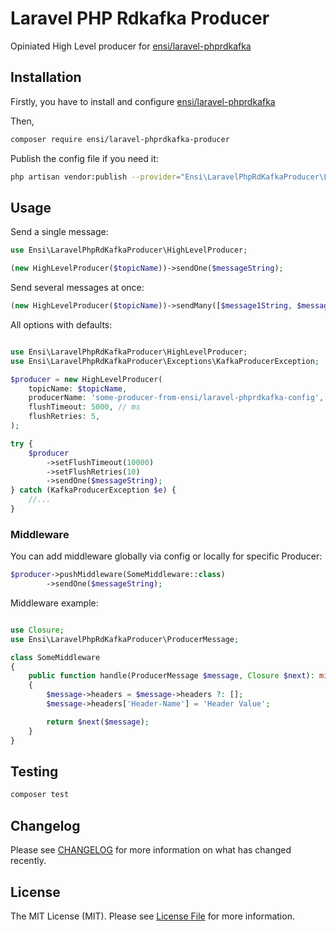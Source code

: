 # Laravel PHP Rdkafka Producer

Opiniated High Level producer for [ensi/laravel-phprdkafka](https://github.com/ensi-platform/laravel-php-rdkafka)

## Installation

Firstly, you have to install and configure [ensi/laravel-phprdkafka](https://github.com/ensi-platform/laravel-php-rdkafka)

Then,
```bash
composer require ensi/laravel-phprdkafka-producer
```

Publish the config file if you need it:
```bash
php artisan vendor:publish --provider="Ensi\LaravelPhpRdKafkaProducer\LaravelPhpRdKafkaProducerServiceProvider" --tag="kafka-producer-config"
```

## Usage

Send a single message:

```php
use Ensi\LaravelPhpRdKafkaProducer\HighLevelProducer;

(new HighLevelProducer($topicName))->sendOne($messageString);
```

Send several messages at once:

```php
(new HighLevelProducer($topicName))->sendMany([$message1String, $message2String]);
```

All options with defaults:

```php

use Ensi\LaravelPhpRdKafkaProducer\HighLevelProducer;
use Ensi\LaravelPhpRdKafkaProducer\Exceptions\KafkaProducerException;

$producer = new HighLevelProducer(
    topicName: $topicName, 
    producerName: 'some-producer-from-ensi/laravel-phprdkafka-config', 
    flushTimeout: 5000, // ms
    flushRetries: 5,
);

try {
    $producer
        ->setFlushTimeout(10000)
        ->setFlushRetries(10)
        ->sendOne($messageString);
} catch (KafkaProducerException $e) {
    //...
}

```


### Middleware

You can add middleware globally via config or locally for specific Producer:

```php
$producer->pushMiddleware(SomeMiddleware::class)
        ->sendOne($messageString);
```

Middleware example:

```php

use Closure;
use Ensi\LaravelPhpRdKafkaProducer\ProducerMessage;

class SomeMiddleware
{
    public function handle(ProducerMessage $message, Closure $next): mixed
    {
        $message->headers = $message->headers ?: [];
        $message->headers['Header-Name'] = 'Header Value';

        return $next($message);
    }
}

```

## Testing

```bash
composer test
```

## Changelog

Please see [CHANGELOG](CHANGELOG.md) for more information on what has changed recently.

## License

The MIT License (MIT). Please see [License File](LICENSE.md) for more information.
